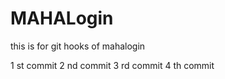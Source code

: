 # MAHALogin
this is for git hooks  of mahalogin

1 st commit
2 nd commit
3 rd commit
4 th commit



